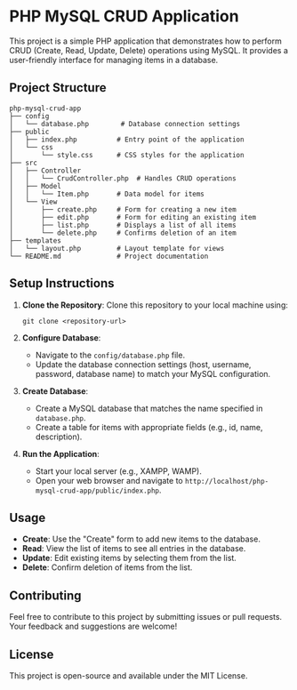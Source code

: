 # PHP MySQL CRUD Application

This project is a simple PHP application that demonstrates how to perform CRUD (Create, Read, Update, Delete) operations using MySQL. It provides a user-friendly interface for managing items in a database.

## Project Structure

```
php-mysql-crud-app
├── config
│   └── database.php        # Database connection settings
├── public
│   ├── index.php          # Entry point of the application
│   └── css
│       └── style.css      # CSS styles for the application
├── src
│   ├── Controller
│   │   └── CrudController.php  # Handles CRUD operations
│   ├── Model
│   │   └── Item.php       # Data model for items
│   └── View
│       ├── create.php     # Form for creating a new item
│       ├── edit.php       # Form for editing an existing item
│       ├── list.php       # Displays a list of all items
│       └── delete.php     # Confirms deletion of an item
├── templates
│   └── layout.php         # Layout template for views
└── README.md              # Project documentation
```

## Setup Instructions

1. **Clone the Repository**: 
   Clone this repository to your local machine using:
   ```
   git clone <repository-url>
   ```

2. **Configure Database**:
   - Navigate to the `config/database.php` file.
   - Update the database connection settings (host, username, password, database name) to match your MySQL configuration.

3. **Create Database**:
   - Create a MySQL database that matches the name specified in `database.php`.
   - Create a table for items with appropriate fields (e.g., id, name, description).

4. **Run the Application**:
   - Start your local server (e.g., XAMPP, WAMP).
   - Open your web browser and navigate to `http://localhost/php-mysql-crud-app/public/index.php`.

## Usage

- **Create**: Use the "Create" form to add new items to the database.
- **Read**: View the list of items to see all entries in the database.
- **Update**: Edit existing items by selecting them from the list.
- **Delete**: Confirm deletion of items from the list.

## Contributing

Feel free to contribute to this project by submitting issues or pull requests. Your feedback and suggestions are welcome!

## License

This project is open-source and available under the MIT License.